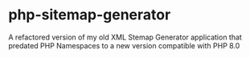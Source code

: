 # php-sitemap-generator
A refactored version of my old XML Stemap Generator application that predated PHP Namespaces to a new version compatible with PHP 8.0
